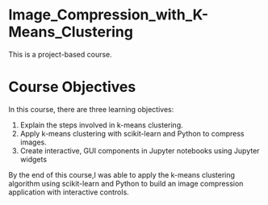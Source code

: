 # Image_Compression_with_K-Means_Clustering
This is a project-based course. 
# Course Objectives
In this course, there are three learning objectives:
1. Explain the steps involved in k-means clustering.
2. Apply k-means clustering with scikit-learn and Python to compress images.
3. Create interactive, GUI components in Jupyter notebooks using Jupyter widgets

By the end of this course,I was able to apply the k-means clustering algorithm using scikit-learn and Python to build an image compression application with interactive controls.

